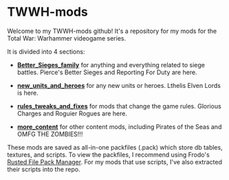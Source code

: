 # TWWH-mods

Welcome to my TWWH-mods github! It's a repository for my mods for the Total War: Warhammer videogame series.


It is divided into 4 sections:

* **[Better_Sieges_family](https://github.com/Soulute/TWWH-mods/tree/main/Better_Sieges_family)** for anything and everything related to siege battles. Pierce's Better Sieges and Reporting For Duty are here.

* **[new_units_and_heroes](https://github.com/Soulute/TWWH-mods/tree/main/new_units_and_heroes)** for any new units or heroes. Lthelis Elven Lords is here.

* **[rules_tweaks_and_fixes](https://github.com/Soulute/TWWH-mods/tree/main/rules_tweaks_and_fixes)** for mods that change the game rules. Glorious Charges and Roguier Rogues are here.

* **[more_content](https://github.com/Soulute/TWWH-mods/tree/main/more_content)** for other content mods, including Pirates of the Seas and OMFG THE ZOMBIES!!!

These mods are saved as all-in-one packfiles (.pack) which store db tables, textures, and scripts. To view the packfiles, I recommend using Frodo's [Rusted File Pack Manager](https://github.com/Frodo45127/rpfm). For my mods that use scripts, I've also extracted their scripts into the repo.

